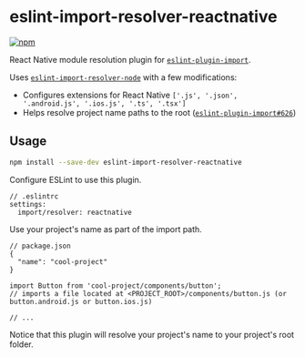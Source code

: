 # eslint-import-resolver-reactnative

[![npm](https://img.shields.io/npm/v/eslint-import-resolver-reactnative.svg)](https://www.npmjs.com/package/eslint-import-resolver-reactnative)

React Native module resolution plugin for [`eslint-plugin-import`](https://www.npmjs.com/package/eslint-plugin-import).

Uses [`eslint-import-resolver-node`](https://www.npmjs.com/package/eslint-import-resolver-node) with a few modifications:

  * Configures extensions for React Native `['.js', '.json', '.android.js', '.ios.js', '.ts', '.tsx']`
  * Helps resolve project name paths to the root ([`eslint-plugin-import#626`](https://github.com/benmosher/eslint-plugin-import/issues/626))


## Usage

```bash
npm install --save-dev eslint-import-resolver-reactnative
```

Configure ESLint to use this plugin.

```
// .eslintrc
settings:
  import/resolver: reactnative
```

Use your project's name as part of the import path.

```
// package.json
{
  "name": "cool-project"
}
```

```
import Button from 'cool-project/components/button';
// imports a file located at <PROJECT_ROOT>/components/button.js (or button.android.js or button.ios.js)

// ...
```

Notice that this plugin will resolve your project's name to your project's root folder.
